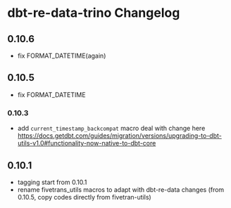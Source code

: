 # dbt-re-data-trino Changelog

## 0.10.6
- fix FORMAT_DATETIME(again)

## 0.10.5
- fix FORMAT_DATETIME 

### 0.10.3
- add `current_timestamp_backcompat` macro deal with change here https://docs.getdbt.com/guides/migration/versions/upgrading-to-dbt-utils-v1.0#functionality-now-native-to-dbt-core


## 0.10.1
- tagging start from 0.10.1
- rename fivetrans_utils macros to adapt with dbt-re-data changes (from 0.10.5, copy codes directly from fivetran-utils)
